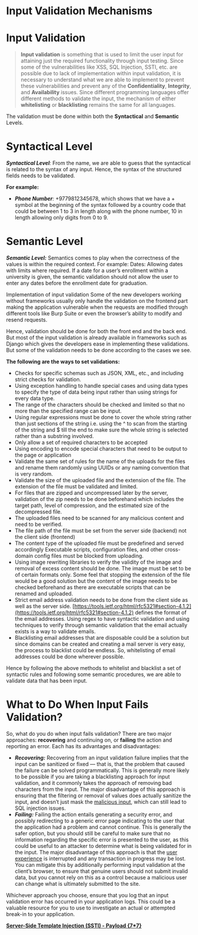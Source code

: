 # Input Validation Mechanisms

[](https://rkive.gitbook.io/~gitbook/image?url=https%3A%2F%2F3577347090-files.gitbook.io%2F%7E%2Ffiles%2Fv0%2Fb%2Fgitbook-x-prod.appspot.com%2Fo%2Fspaces%252FWrIcinZ87qSasUAtuqcU%252Fuploads%252FM3bPwVIWXsf7ZCVD2dNS%252Fimage.png%3Falt%3Dmedia%26token%3D630fa778-398a-4468-bb47-0a0189092a37&width=768&dpr=4&quality=100&sign=aab32c74&sv=2)

# Input Validation

> **Input validation** is something that is used to limit the user input for attaining just the required functionality through input testing. Since some of the vulnerabilities like XSS, SQL Injection, SSTI, etc. are possible due to lack of implementation within input validation, it is necessary to understand what we are able to implement to prevent these vulnerabilities and prevent any of the **Confidentiality**, **Integrity**, and **Availability** issues. Since different programming languages offer different methods to validate the input, the mechanism of either **whitelisting** or **blacklisting** remains the same for all languages.
> 

The validation must be done within both the **Syntactical** and **Semantic** Levels.

# Syntactical Level

***Syntactical Level**:* From the name, we are able to guess that the syntactical is related to the syntax of any input. Hence, the syntax of the structured fields needs to be validated.

**For example:**

- ***Phone Number**:* +9779812345678, which shows that we have a + symbol at the beginning of the syntax followed by a country code that could be between 1 to 3 in length along with the phone number, 10 in length allowing only digits from 0 to 9.

# Semantic Level

***Semantic Level:*** Semantics comes to play when the correctness of the values is within the required context. For example: Dates: Allowing dates with limits where required. If a date for a user’s enrollment within a university is given, the semantic validation should not allow the user to enter any dates before the enrollment date for graduation.

Implementation of input validation Some of the new developers working without frameworks usually only handle the validation on the frontend part making the application vulnerable when the requests are modified through different tools like Burp Suite or even the browser’s ability to modify and resend requests.

Hence, validation should be done for both the front end and the back end. But most of the input validation is already available in frameworks such as Django which gives the developers ease in implementing these validations. But some of the validation needs to be done according to the cases we see.

**The following are the ways to set validations:**

- Checks for specific schemas such as JSON, XML, etc., and including strict checks for validation.
- Using exception handling to handle special cases and using data types to specify the type of data being input rather than using strings for every data type.
- The range of the characters should be checked and limited so that no more than the specified range can be input.
- Using regular expressions must be done to cover the whole string rather than just sections of the string i.e. using the ^ to scan from the starting of the string and $ till the end to make sure the whole string is selected rather than a substring involved.
- Only allow a set of required characters to be accepted
- Using encoding to encode special characters that need to be output to the page or application
- Validate the same set of rules for the name of the uploads for the files and rename them randomly using UUIDs or any naming convention that is very random.
- Validate the size of the uploaded file and the extension of the file. The extension of the file must be validated and limited.
- For files that are zipped and uncompressed later by the server, validation of the zip needs to be done beforehand which includes the target path, level of compression, and the estimated size of the decompressed file.
- The uploaded files need to be scanned for any malicious content and need to be verified.
- The file path of the file must be set from the server side (backend) not the client side (frontend)
- The content type of the uploaded file must be predefined and served accordingly Executable scripts, configuration files, and other cross-domain config files must be blocked from uploading.
- Using image rewriting libraries to verify the validity of the image and removal of excess content should be done. The image must be set to be of certain formats only. Some feel that stopping the extension of the file would be a good solution but the content of the image needs to be checked beforehand as there are executable scripts that can be renamed and uploaded.
- Strict email address validation needs to be done from the client side as well as the server side. [https://tools.ietf.org/html/rfc5321#section-4.1.2](https://tools.ietf.org/html/rfc5321#section-4.1.2) defines the format of the email addresses. Using regex to have syntactic validation and using techniques to verify through semantic validation that the email actually exists is a way to validate emails.
- Blacklisting email addresses that are disposable could be a solution but since domains can be created and creating a mail server is very easy, the process to blacklist could be endless. So, whitelisting of email addresses could be done wherever possible.

Hence by following the above methods to whitelist and blacklist a set of syntactic rules and following some semantic procedures, we are able to validate data that has been input.

# **What to Do When Input Fails Validation?**

So, what do you do when input fails validation? There are two major approaches: **recovering** and continuing on, or **failing** the action and reporting an error. Each has its advantages and disadvantages:

- ***Recovering:*** Recovering from an input validation failure implies that the input can be sanitized or fixed — that is, that the problem that caused the failure can be solved programmatically. This is generally more likely to be possible if you are taking a blacklisting approach for input validation, and it commonly takes the approach of removing bad characters from the input. The major disadvantage of this approach is ensuring that the filtering or removal of values does actually sanitize the input, and doesn’t just mask the [malicious input](https://www.sciencedirect.com/topics/computer-science/malicious-input), which can still lead to SQL injection issues.
- ***Failing:*** Failing the action entails generating a security error, and possibly redirecting to a generic error page indicating to the user that the application had a problem and cannot continue. This is generally the safer option, but you should still be careful to make sure that no information regarding the specific error is presented to the user, as this could be useful to an attacker to determine what is being validated for in the input. The major disadvantage of this approach is that the [user experience](https://www.sciencedirect.com/topics/computer-science/user-experience) is interrupted and any transaction in progress may be lost. You can mitigate this by additionally performing input validation at the client’s browser, to ensure that genuine users should not submit invalid data, but you cannot rely on this as a control because a malicious user can change what is ultimately submitted to the site.

Whichever approach you choose, ensure that you log that an input validation error has occurred in your application logs. This could be a valuable resource for you to use to investigate an actual or attempted break-in to your application.

[**Server-Side Template Injection (SSTI) - Payload {7*7}**](https://www.notion.so/Server-Side-Template-Injection-SSTI-Payload-7-7-1a377dd38d678033b144e72e2e2780b7?pvs=21)
